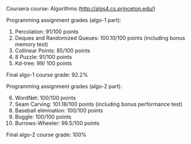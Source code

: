 Coursera course: Algorithms (http://algs4.cs.princeton.edu/)

Programming assignment grades (algo-1 part):

1) Percolation: 91/100 points 
2) Deques and Randomized Queues: 100.10/100 points (including bonus memory test)
3) Collinear Points: 85/100 points
4) 8 Puzzle: 91/100 points 
5) Kd-tree: 99/ 100 points

Final algo-1 course grade: 92.2%

Programming assignment grades (algo-2 part):

6) WordNet: 100/100 points
7) Seam Carving: 101.18/100 points (including bonus performance test)
8) Baseball elimination: 100/100 points
9) Boggle: 100/100 points
10) Burrows-Wheeler: 99.5/100 points

Final algo-2 course grade: 100%
